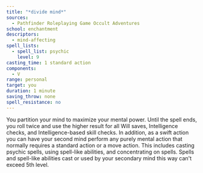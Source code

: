 ```yaml
---
title: "*divide mind*"
sources:
  - Pathfinder Roleplaying Game Occult Adventures
school: enchantment
descriptors:
  - mind-affecting
spell_lists:
  - spell_list: psychic
    level: 9
casting_time: 1 standard action
components:
  - V
range: personal
target: you
duration: 1 minute
saving_throw: none
spell_resistance: no
---
```


You partition your mind to maximize your mental power. Until the spell ends, you roll twice and use the higher result for all Will saves, Intelligence checks, and Intelligence-based skill checks. In addition, as a swift action you can have your second mind perform any purely mental action that normally requires a standard action or a move action. This includes casting psychic spells, using spell-like abilities, and concentrating on spells. Spells and spell-like abilities cast or used by your secondary mind this way can't exceed 5th level.
